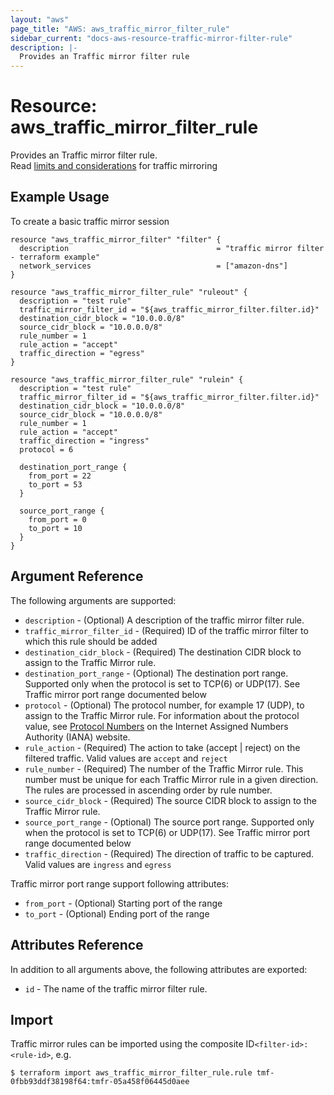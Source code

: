 ```yaml
---
layout: "aws"
page_title: "AWS: aws_traffic_mirror_filter_rule"
sidebar_current: "docs-aws-resource-traffic-mirror-filter-rule"
description: |-
  Provides an Traffic mirror filter rule
---
```


# Resource: aws_traffic_mirror_filter_rule

Provides an Traffic mirror filter rule.  
Read [limits and considerations](https://docs.aws.amazon.com/vpc/latest/mirroring/traffic-mirroring-considerations.html) for traffic mirroring

## Example Usage

To create a basic traffic mirror session

```hcl
resource "aws_traffic_mirror_filter" "filter" {
  description                                 = "traffic mirror filter - terraform example"
  network_services                            = ["amazon-dns"]
}

resource "aws_traffic_mirror_filter_rule" "ruleout" {
  description = "test rule"
  traffic_mirror_filter_id = "${aws_traffic_mirror_filter.filter.id}"
  destination_cidr_block = "10.0.0.0/8"
  source_cidr_block = "10.0.0.0/8"
  rule_number = 1
  rule_action = "accept"
  traffic_direction = "egress"
}

resource "aws_traffic_mirror_filter_rule" "rulein" {
  description = "test rule"
  traffic_mirror_filter_id = "${aws_traffic_mirror_filter.filter.id}"
  destination_cidr_block = "10.0.0.0/8"
  source_cidr_block = "10.0.0.0/8"
  rule_number = 1
  rule_action = "accept"
  traffic_direction = "ingress"
  protocol = 6

  destination_port_range {
    from_port = 22
    to_port = 53
  }

  source_port_range {
    from_port = 0
    to_port = 10
  }
}
```

## Argument Reference

The following arguments are supported:

* `description` - (Optional) A description of the traffic mirror filter rule.
* `traffic_mirror_filter_id`  - (Required) ID of the traffic mirror filter to which this rule should be added
* `destination_cidr_block` - (Required) The destination CIDR block to assign to the Traffic Mirror rule.
* `destination_port_range` - (Optional) The destination port range. Supported only when the protocol is set to TCP(6) or UDP(17). See Traffic mirror port range documented below
* `protocol` - (Optional) The protocol number, for example 17 (UDP), to assign to the Traffic Mirror rule. For information about the protocol value, see [Protocol Numbers](https://www.iana.org/assignments/protocol-numbers/protocol-numbers.xhtml) on the Internet Assigned Numbers Authority (IANA) website.
* `rule_action` - (Required) The action to take (accept | reject) on the filtered traffic. Valid values are `accept` and `reject`
* `rule_number` - (Required) The number of the Traffic Mirror rule. This number must be unique for each Traffic Mirror rule in a given direction. The rules are processed in ascending order by rule number.
* `source_cidr_block` - (Required) The source CIDR block to assign to the Traffic Mirror rule.
* `source_port_range` - (Optional) The source port range. Supported only when the protocol is set to TCP(6) or UDP(17). See Traffic mirror port range documented below
* `traffic_direction` - (Required) The direction of traffic to be captured. Valid values are `ingress` and `egress`

Traffic mirror port range support following attributes:
* `from_port` - (Optional) Starting port of the range
* `to_port` - (Optional) Ending port of the range

## Attributes Reference

In addition to all arguments above, the following attributes are exported:

* `id` - The name of the traffic mirror filter rule.

## Import

Traffic mirror rules can be imported using the composite ID`<filter-id>:<rule-id>`, e.g.

```
$ terraform import aws_traffic_mirror_filter_rule.rule tmf-0fbb93ddf38198f64:tmfr-05a458f06445d0aee
```

